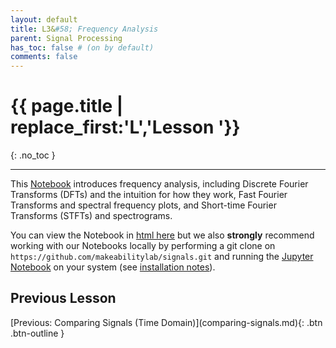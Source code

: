 ```yaml
---
layout: default
title: L3&#58; Frequency Analysis
parent: Signal Processing
has_toc: false # (on by default)
comments: false
---
```


# {{ page.title | replace_first:'L','Lesson '}}
{: .no_toc }

---

This [Notebook](FrequencyAnalysis/index.html) introduces frequency analysis, including Discrete Fourier Transforms (DFTs) and the intuition for how they work, Fast Fourier Transforms and spectral frequency plots, and Short-time Fourier Transforms (STFTs) and spectrograms.

You can view the Notebook in [html here](FrequencyAnalysis/index.html) but we also **strongly** recommend working with our Notebooks locally by performing a git clone on `https://github.com/makeabilitylab/signals.git` and running the [Jupyter Notebook](https://github.com/makeabilitylab/signals/blob/master/Tutorials/Signals%20-%20Frequency%20Analysis.ipynb) on your system (see [installation notes](jupyter-notebook.md)).

## Previous Lesson
<span class="fs-6">
[Previous: Comparing Signals (Time Domain)](comparing-signals.md){: .btn .btn-outline }
</span>